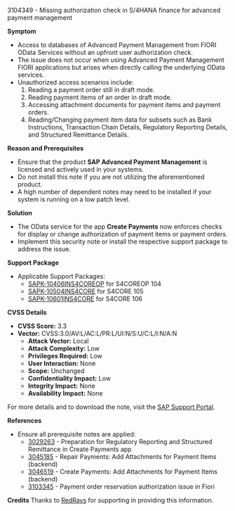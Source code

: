 3104349 - Missing authorization check in S/4HANA finance for advanced payment management

**Symptom**
- Access to databases of Advanced Payment Management from FIORI OData Services without an upfront user authorization check.
- The issue does not occur when using Advanced Payment Management FIORI applications but arises when directly calling the underlying OData services.
- Unauthorized access scenarios include:
  1. Reading a payment order still in draft mode.
  2. Reading payment items of an order in draft mode.
  3. Accessing attachment documents for payment items and payment orders.
  4. Reading/Changing payment item data for subsets such as Bank Instructions, Transaction Chain Details, Regulatory Reporting Details, and Structured Remittance Details.

**Reason and Prerequisites**
- Ensure that the product **SAP Advanced Payment Management** is licensed and actively used in your systems.
- Do not install this note if you are not utilizing the aforementioned product.
- A high number of dependent notes may need to be installed if your system is running on a low patch level.

**Solution**
- The OData service for the app **Create Payments** now enforces checks for display or change authorization of payment items or payment orders.
- Implement this security note or install the respective support package to address the issue.

**Support Package**
- Applicable Support Packages:
  - [SAPK-10406INS4COREOP](https://me.sap.com/supportpackage/SAPK-10406INS4COREOP) for S4COREOP 104
  - [SAPK-10504INS4CORE](https://me.sap.com/supportpackage/SAPK-10504INS4CORE) for S4CORE 105
  - [SAPK-10601INS4CORE](https://me.sap.com/supportpackage/SAPK-10601INS4CORE) for S4CORE 106

**CVSS Details**
- **CVSS Score:** 3.3
- **Vector:** CVSS:3.0/AV:L/AC:L/PR:L/UI:N/S:U/C:L/I:N/A:N
  - **Attack Vector:** Local
  - **Attack Complexity:** Low
  - **Privileges Required:** Low
  - **User Interaction:** None
  - **Scope:** Unchanged
  - **Confidentiality Impact:** Low
  - **Integrity Impact:** None
  - **Availability Impact:** None

For more details and to download the note, visit the [SAP Support Portal](https://me.sap.com/notes/3104349).

**References**
- Ensure all prerequisite notes are applied:
  - [3029263](https://me.sap.com/notes/3029263) - Preparation for Regulatory Reporting and Structured Remittance in Create Payments app
  - [3045185](https://me.sap.com/notes/3045185) - Repair Payments: Add Attachments for Payment Items (backend)
  - [3046519](https://me.sap.com/notes/3046519) - Create Payments: Add Attachments for Payment Items (backend)
  - [3103345](https://me.sap.com/notes/3103345) - Payment order reservation authorization issue in Fiori

**Credits**
Thanks to [RedRays](https://redrays.io) for supporting in providing this information.